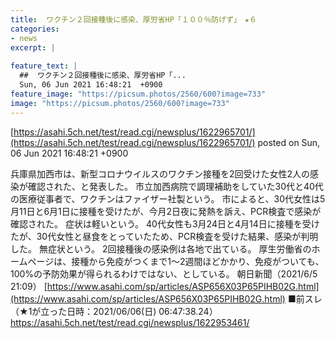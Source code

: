 ```yaml
---
title:  ワクチン２回接種後に感染、厚労省HP「１００％防げず」　★６  
categories:
- news
excerpt: |
  
feature_text: |
  ##  ワクチン２回接種後に感染、厚労省HP「...
  Sun, 06 Jun 2021 16:48:21  +0900
feature_image: "https://picsum.photos/2560/600?image=733"
image: "https://picsum.photos/2560/600?image=733"
---
```


[https://asahi.5ch.net/test/read.cgi/newsplus/1622965701/](https://asahi.5ch.net/test/read.cgi/newsplus/1622965701/)
posted on Sun, 06 Jun 2021 16:48:21  +0900

<!--more-->

兵庫県加西市は、新型コロナウイルスのワクチン接種を2回受けた女性2人の感染が確認された、と発表した。 市立加西病院で調理補助をしていた30代と40代の医療従事者で、ワクチンはファイザー社製という。 市によると、30代女性は5月11日と6月1日に接種を受けたが、今月2日夜に発熱を訴え、PCR検査で感染が確認された。 症状は軽いという。 40代女性も3月24日と4月14日に接種を受けたが、30代女性と昼食をとっていたため、PCR検査を受けた結果、感染が判明した。 無症状という。 2回接種後の感染例は各地で出ている。 厚生労働省のホームページは、接種から免疫がつくまで1〜2週間ほどかかり、免疫がついても、100%の予防効果が得られるわけではない、としている。 朝日新聞（2021/6/5 21:09） [https://www.asahi.com/sp/articles/ASP656X03P65PIHB02G.html](https://www.asahi.com/sp/articles/ASP656X03P65PIHB02G.html) ■前スレ（★1が立った日時：2021/06/06(日) 06:47:38.24） https://asahi.5ch.net/test/read.cgi/newsplus/1622953461/
